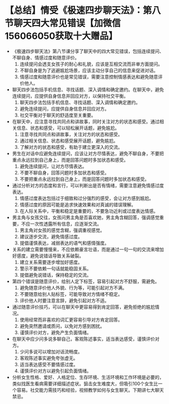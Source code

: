 # 【总结】情受《极速四步聊天法》：第八节聊天四大常见错误【加微信156066050获取十大赠品】

-   《极速四步聊天法》第八节课分享了聊天中的四大常见错误，包括连续提问、不聊自身、情感过度和随意评价。
    1.  连续提问会透支女孩子的耐心和礼貌，应该是互相交流而非单方面提问。
    2.  不聊自身是为了逃避尴尬场景，应该主动分享自己的信息来促进对话。
    3.  情感过度和随意评价也是常见错误，需要注意控制情感表达和避免随意评价他人。
-   聊天四步法包括手机信息、寻找话题、深入调情和确定邀约。在聊天中，避免连续提问，应提供自身信息并回应对方，以保持社交平衡。
    1.  聊天四步法包括手机信息、寻找话题、深入调情和确定邀约。
    2.  避免连续提问，应提供自身信息并回应对方。
    3.  社交平衡对于聊天的舒适度至关重要。
-   在聊天中，应注意寻找共同点和讲故事，同时关注对方的状态和感受。通过相关信息、状态和感受，可以轻松展开话题，避免尴尬。
    1.  注意寻找共同点和讲故事，关注对方的状态和感受。
    2.  通过相关信息、状态和感受展开话题，避免尴尬。
    3.  了解对方的状态和感受，有助于建立更深入的交流。
-   男生在对话中应避免连续提问，应该让对方尽情表达，避免不聊自身，不要把重点永远拉到自己身上，而是回答问题时多加状态和感受。
    1.  避免连续提问，让对方尽情表达。
    2.  不要不聊自身，回答问题时多加状态和感受。
    3.  不要把重点永远拉到自己身上，而是回答问题时多加状态和感受。
-   通过分析对方的态度和言行，可以判断出是否有情绪，需要注意避免情感过度表达。
    1.  情感过度表达包括过于细致和过分强烈的感受，会让对方感到尴尬。
    2.  情感过度的原因可能是追求快速效果和对真诚的错误理解。
    3.  在人际关系中，平衡和稳定是重要的，不要急功近利或过度表达情感。
-   男主角与女孩交往，女孩问男主角是否喜欢她，男主角含糊回答，强调感觉重要，不应一次性透露所有信息，应逐渐交流。
    1.  男主角对女孩的感觉含糊，强调重视感觉。
    2.  建议逐步交流，避免情感过度。
    3.  提倡谨慎表达，减弱表达的语气和感情强度。
-   关系的建立需要慢慢来，不应依赖豪言壮语，而是通过一句一句的交流来增加好感度，避免说错话导致关系破裂。
    1.  建立关系需要逐步增加好感度。
    2.  警示不要依赖一句话就能稳固关系。
    3.  提倡避免说错话，保持稳定的交流。
-   第四个错误是随意评价，给别人定下标签，容易引起对方不舒服，需避免。
    1.  避免随意评价他人外貌、行为等，可能引起对方不满。
    2.  不要随意给别人贴标签，可能导致对方情绪不稳定。
    3.  评价他人时要注意言辞，避免引起对方不适。
-   通过随意评价技巧，可以在聊天中更容易得到肯定回答，避免拒绝的尴尬情况。
    1.  使用经常而非喜欢的词汇更容易引导对方肯定回答。
    2.  避免突然邀请或质问，以免对方感到困扰。
    3.  谨慎评价对方，避免产生负面情绪。
-   在聊天中应少问多说多聊自己，客观陈述事实，适当表达感受，谨慎评价对方。
    1.  少问多说可以增加对话流畅度。
    2.  客观陈述事实避免夸张虚无。
    3.  适当表达感受不要情感过度。
    4.  谨慎评价对方以避免引起负面情绪。
-   分析女生性格、爱好、人格定位、生存环境、生活环境和工作环境是必要的，类似找医生看病需要详细描述症状。狙击女生难度大，但吸引100个女生比一个容易。社交能力需技巧和经验，视频教学如何与女生聊天。下期讲七大聊天禁忌。